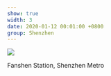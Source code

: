 ```yaml
---
show: true
width: 3
date: 2020-01-12 00:01:00 +0800
group: Shenzhen
---
```

<div>
  <img data-src="assets/images/etc/shenzhen/shenzhen3.jpg" class="lazy w-100 rounded-top" src="{{ '/assets/images/empty_300x200.png' | relative_url }}">
  <div class="card-body">
    <p class="card-text">
      Fanshen Station, Shenzhen Metro
    </p>
  </div>
</div>
